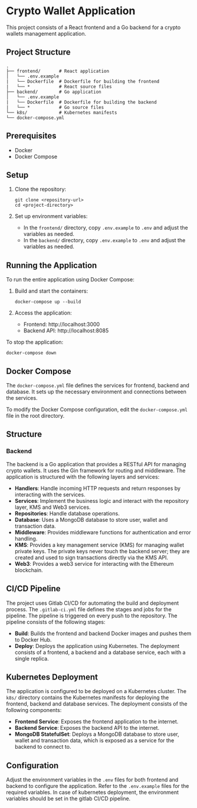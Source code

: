 # Crypto Wallet Application

This project consists of a React frontend and a Go backend for a crypto wallets management application.

## Project Structure

```
.
├── frontend/       # React application
│   └── .env.example
|   └── Dockerfile  # Dockerfile for building the frontend
|   └── *           # React source files
├── backend/        # Go application
│   └── .env.example
|   └── Dockerfile  # Dockerfile for building the backend
|   └── *           # Go source files
└── k8s/            # Kubernetes manifests
└── docker-compose.yml
```

## Prerequisites

- Docker
- Docker Compose

## Setup

1. Clone the repository:
   ```
   git clone <repository-url>
   cd <project-directory>
   ```

2. Set up environment variables:
   - In the `frontend/` directory, copy `.env.example` to `.env` and adjust the variables as needed.
   - In the `backend/` directory, copy `.env.example` to `.env` and adjust the variables as needed.

## Running the Application

To run the entire application using Docker Compose:

1. Build and start the containers:
   ```
   docker-compose up --build
   ```

2. Access the application:
   - Frontend: http://localhost:3000
   - Backend API: http://localhost:8085

To stop the application:

```
docker-compose down
```

## Docker Compose

The `docker-compose.yml` file defines the services for frontend, backend and database. It sets up the necessary environment and connections between the services.

To modify the Docker Compose configuration, edit the `docker-compose.yml` file in the root directory.

## Structure
### Backend
The backend is a Go application that provides a RESTful API for managing crypto wallets. It uses the Gin framework for routing and middleware. 
The application is structured with the following layers and services:
- **Handlers**: Handle incoming HTTP requests and return responses by interacting with the services.
- **Services**: Implement the business logic and interact with the repository layer, KMS and Web3 services.
- **Repositories**: Handle database operations.
- **Database**: Uses a MongoDB database to store user, wallet and transaction data.
- **Middleware**: Provides middleware functions for authentication and error handling.
- **KMS**: Provides a key management service (KMS) for managing wallet private keys. The private keys never touch the backend server; they are created and used to sign transactions directly via the KMS API.
- **Web3**: Provides a web3 service for interacting with the Ethereum blockchain.

## CI/CD Pipeline
The project uses Gitlab CI/CD for automating the build and deployment process. The `.gitlab-ci.yml` file defines the stages and jobs for the pipeline. The pipeline is triggered on every push to the repository. The pipeline consists of the following stages:
- **Build**: Builds the frontend and backend Docker images and pushes them to Docker Hub.
- **Deploy**: Deploys the application using Kubernetes. The deployment consists of a frontend, a backend and a database service, each with a single replica.

## Kubernetes Deployment
The application is configured to be deployed on a Kubernetes cluster. The `k8s/` directory contains the Kubernetes manifests for deploying the frontend, backend and database services. The deployment consists of the following components:
- **Frontend Service**: Exposes the frontend application to the internet.
- **Backend Service**: Exposes the backend API to the internet.
- **MongoDB StatefulSet**: Deploys a MongoDB database to store user, wallet and transaction data, which is exposed as a service for the backend to connect to.


## Configuration

Adjust the environment variables in the `.env` files for both frontend and backend to configure the application. Refer to the `.env.example` files for the required variables. In case of kubernetes deployment, the environment variables should be set in the gitlab CI/CD pipeline.